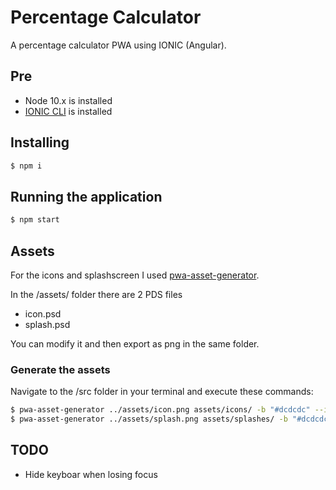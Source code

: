 # Percentage Calculator
A percentage calculator PWA using IONIC (Angular).

## Pre
  - Node 10.x is installed
  - [IONIC CLI] is installed

## Installing

```sh
$ npm i
```

## Running the application

```sh
$ npm start
```

## Assets

For the icons and splashscreen I used [pwa-asset-generator].

In the /assets/ folder there are 2 PDS files

* icon.psd
* splash.psd

You can modify it and then export as png in the same folder.

### Generate the assets

Navigate to the /src folder in your terminal and execute these commands:

```sh
$ pwa-asset-generator ../assets/icon.png assets/icons/ -b "#dcdcdc" --icon-only --favicon
$ pwa-asset-generator ../assets/splash.png assets/splashes/ -b "#dcdcdc" --splash-only
```

## TODO

* Hide keyboar when losing focus

[pwa-asset-generator]: <https://github.com/onderceylan/pwa-asset-generator>
[IONIC CLI]: <https://ionicframework.com/docs/installation/cli>